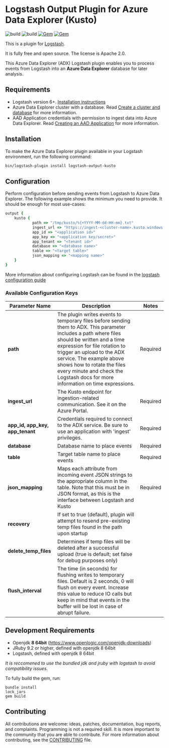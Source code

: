 # Logstash Output Plugin for Azure Data Explorer (Kusto)

![build](https://github.com/Azure/logstash-output-kusto/workflows/build/badge.svg)
![build](https://github.com/Azure/logstash-output-kusto/workflows/build/badge.svg?branch=master)
[![Gem](https://img.shields.io/gem/v/logstash-output-kusto.svg)](https://rubygems.org/gems/logstash-output-kusto)
[![Gem](https://img.shields.io/gem/dt/logstash-output-kusto.svg)](https://rubygems.org/gems/logstash-output-kusto)

This is a plugin for [Logstash](https://github.com/elastic/logstash).

It is fully free and open source. The license is Apache 2.0.

This Azure Data Explorer (ADX) Logstash plugin enables you to process events from Logstash into an **Azure Data Explorer** database for later analysis. 

## Requirements

- Logstash version 6+. [Installation instructions](https://www.elastic.co/guide/en/logstash/current/installing-logstash.html) 
- Azure Data Explorer cluster with a database. Read [Create a cluster and database](https://docs.microsoft.com/en-us/azure/data-explorer/create-cluster-database-portal) for more information.
- AAD Application credentials with permission to ingest data into Azure Data Explorer. Read [Creating an AAD Application](https://docs.microsoft.com/en-us/azure/kusto/management/access-control/how-to-provision-aad-app) for more information.

## Installation

To make the Azure Data Explorer plugin available in your Logstash environment, run the following command:
```sh
bin/logstash-plugin install logstash-output-kusto
```

## Configuration

Perform configuration before sending events from Logstash to Azure Data Explorer. The following example shows the minimum you need to provide. It should be enough for most use-cases:

```ruby
output {
	kusto {
            path => "/tmp/kusto/%{+YYYY-MM-dd-HH-mm}.txt"
            ingest_url => "https://ingest-<cluster-name>.kusto.windows.net/"
            app_id => "<application id>"
            app_key => "<application key/secret>"
            app_tenant => "<tenant id>"
            database => "<database name>"
            table => "<target table>"
            json_mapping => "<mapping name>"
	}
}
```
More information about configuring Logstash can be found in the [logstash configuration guide](https://www.elastic.co/guide/en/logstash/current/configuration.html)

### Available Configuration Keys

| Parameter Name | Description | Notes |
| --- | --- | --- |
| **path** | The plugin writes events to temporary files before sending them to ADX. This parameter includes a path where files should be written and a time expression for file rotation to trigger an upload to the ADX service. The example above shows how to rotate the files every minute and check the Logstash docs for more information on time expressions. | Required
| **ingest_url** | The Kusto endpoint for ingestion-related communication. See it on the Azure Portal.| Required|
| **app_id, app_key, app_tenant**| Credentials required to connect to the ADX service. Be sure to use an application with 'ingest' privileges. | Required|
| **database**| Database name to place events | Required |
| **table** | Target table name to place events | Required
| **json_mapping** | Maps each attribute from incoming event JSON strings to the appropriate column in the table. Note that this must be in JSON format, as this is the interface between Logstash and Kusto | Required |
| **recovery** | If set to true (default), plugin will attempt to resend pre-existing temp files found in the path upon startup | |
| **delete_temp_files** | Determines if temp files will be deleted after a successful upload (true is default; set false for debug purposes only)| |
| **flush_interval** | The time (in seconds) for flushing writes to temporary files. Default is 2 seconds, 0 will flush on every event. Increase this value to reduce IO calls but keep in mind that events in the buffer will be lost in case of abrupt failure.| |

## Development Requirements

- Openjdk **8 64bit** (https://www.openlogic.com/openjdk-downloads)
- JRuby 9.2 or higher, defined with openjdk 8 64bit
- Logstash, defined with openjdk 8 64bit

*It is reccomened to use the bundled jdk and jruby with logstash to avoid compatibility issues.*

To fully build the gem, run: 

```shell
bundle install
lock_jars
gem build
```

## Contributing

All contributions are welcome: ideas, patches, documentation, bug reports, and complaints.
Programming is not a required skill. It is more important to the community that you are able to contribute.
For more information about contributing, see the [CONTRIBUTING](https://github.com/elastic/logstash/blob/master/CONTRIBUTING.md) file.
